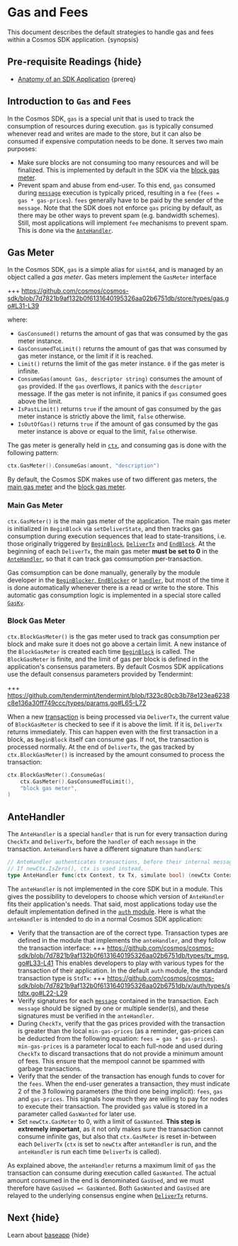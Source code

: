 <!--
order: 4
-->

# Gas and Fees 

This document describes the default strategies to handle gas and fees within a Cosmos SDK application. {synopsis}

## Pre-requisite Readings {hide}

- [Anatomy of an SDK Application](./app-anatomy.md) {prereq}

## Introduction to `Gas` and `Fees`

In the Cosmos SDK, `gas` is a special unit that is used to track the consumption of resources during execution. `gas` is typically consumed whenever read and writes are made to the store, but it can also be consumed if expensive computation needs to be done. It serves two main purposes:

- Make sure blocks are not consuming too many resources and will be finalized. This is implemented by default in the SDK via the [block gas meter](#block-gas-meter).
- Prevent spam and abuse from end-user. To this end, `gas` consumed during [`message`](../building-modules/messages-and-queries.md#messages) execution is typically priced, resulting in a `fee` (`fees = gas * gas-prices`). `fees` generally have to be paid by the sender of the `message`. Note that the SDK does not enforce `gas` pricing by default, as there may be other ways to prevent spam (e.g. bandwidth schemes). Still, most applications will implement `fee` mechanisms to prevent spam. This is done via the [`AnteHandler`](#antehandler).  

## Gas Meter

In the Cosmos SDK, `gas` is a simple alias for `uint64`, and is managed by an object called a *gas meter*. Gas meters implement the `GasMeter` interface

+++ https://github.com/cosmos/cosmos-sdk/blob/7d7821b9af132b0f6131640195326aa02b6751db/store/types/gas.go#L31-L39

where:

- `GasConsumed()` returns the amount of gas that was consumed by the gas meter instance.
- `GasConsumedToLimit()` returns the amount of gas that was consumed by gas meter instance, or the limit if it is reached.
- `Limit()` returns the limit of the gas meter instance. `0` if the gas meter is infinite. 
- `ConsumeGas(amount Gas, descriptor string)` consumes the amount of `gas` provided. If the `gas` overflows, it panics with the `descriptor` message. If the gas meter is not infinite, it panics if `gas` consumed goes above the limit. 
- `IsPastLimit()` returns `true` if the amount of gas consumed by the gas meter instance is strictly above the limit, `false` otherwise. 
- `IsOutOfGas()` returns `true` if the amount of gas consumed by the gas meter instance is above or equal to the limit, `false` otherwise.

The gas meter is generally held in [`ctx`](../core/context.md), and consuming gas is done with the following pattern:

```go
ctx.GasMeter().ConsumeGas(amount, "description")
```

By default, the Cosmos SDK makes use of two different gas meters, the [main gas meter](#main-gas-metter[) and the [block gas meter](#block-gas-meter). 

### Main Gas Meter

`ctx.GasMeter()` is the main gas meter of the application. The main gas meter is initialized in `BeginBlock` via `setDeliverState`, and then tracks gas consumption during execution sequences that lead to state-transitions, i.e. those originally triggered by [`BeginBlock`](../core/baseapp.md#beginblock), [`DeliverTx`](../core/baseapp.md#delivertx) and [`EndBlock`](../core/baseapp.md#endblock). At the beginning of each `DeliverTx`, the main gas meter **must be set to 0** in the [`AnteHandler`](#antehandler), so that it can track gas comsumption per-transaction. 

Gas comsumption can be done manually, generally by the module developer in the [`BeginBlocker`, `EndBlocker`](../building-modules/beginblock-endblock.md) or [`handler`](../building-modules/handler.md), but most of the time it is done automatically whenever there is a read or write to the store. This automatic gas consumption logic is implemented in a special store called [`GasKv`](../core/store.md#gaskv-store). 

### Block Gas Meter

`ctx.BlockGasMeter()` is the gas meter used to track gas consumption per block and make sure it does not go above a certain limit. A new instance of the `BlockGasMeter` is created each time [`BeginBlock`](../core/baseapp.md#beginblock) is called. The `BlockGasMeter` is finite, and the limit of gas per block is defined in the application's consensus parameters. By default Cosmos SDK applications use the default consensus parameters provided by Tendermint:

+++ https://github.com/tendermint/tendermint/blob/f323c80cb3b78e123ea6238c8e136a30ff749ccc/types/params.go#L65-L72 

When a new [transaction](../core/transactions.md) is being processed via `DeliverTx`, the current value of `BlockGasMeter` is checked to see if it is above the limit. If it is, `DeliverTx` returns immediately. This can happen even with the first transaction in a block, as `BeginBlock` itself can consume gas. If not, the transaction is processed normally. At the end of `DeliverTx`, the gas tracked by `ctx.BlockGasMeter()` is increased by the amount consumed to process the transaction:

```go
ctx.BlockGasMeter().ConsumeGas(
	ctx.GasMeter().GasConsumedToLimit(),
	"block gas meter",
)
```

## AnteHandler

The `AnteHandler` is a special `handler` that is run for every transaction during `CheckTx` and `DeliverTx`, before the `handler` of each `message` in the transaction. `AnteHandler`s have a different signature than `handler`s:

```go
// AnteHandler authenticates transactions, before their internal messages are handled.
// If newCtx.IsZero(), ctx is used instead.
type AnteHandler func(ctx Context, tx Tx, simulate bool) (newCtx Context, result Result, abort bool)
```

The `anteHandler` is not implemented in the core SDK but in a module. This gives the possibility to developers to choose which version of `AnteHandler`  fits their application's needs. That said, most applications today use the default implementation defined in the [`auth` module](https://github.com/cosmos/cosmos-sdk/tree/master/x/auth). Here is what the `anteHandler` is intended to do in a normal Cosmos SDK application:

- Verify that the transaction are of the correct type. Transaction types are defined in the module that implements the `anteHandler`, and they follow the transaction interface:
	+++ https://github.com/cosmos/cosmos-sdk/blob/7d7821b9af132b0f6131640195326aa02b6751db/types/tx_msg.go#L33-L41
This enables developers to play with various types for the transaction of their application. In the default `auth` module, the standard transaction type is `StdTx`:
	+++ https://github.com/cosmos/cosmos-sdk/blob/7d7821b9af132b0f6131640195326aa02b6751db/x/auth/types/stdtx.go#L22-L29
- Verify signatures for each [`message`](../building-modules/messages-and-queries.md#messages) contained in the transaction. Each `message` should be signed by one or multiple sender(s), and these signatures must be verified in the `anteHandler`. 
- During `CheckTx`, verify that the gas prices provided with the transaction is greater than the local `min-gas-prices` (as a reminder, gas-prices can be deducted from the following equation: `fees = gas * gas-prices`). `min-gas-prices` is a parameter local to each full-node and used during `CheckTx` to discard transactions that do not provide a minimum amount of fees. This ensure that the mempool cannot be spammed with garbage transactions. 
- Verify that the sender of the transaction has enough funds to cover for the `fees`. When the end-user generates a transaction, they must indicate 2 of the 3 following parameters (the third one being implicit): `fees`, `gas` and `gas-prices`. This signals how much they are willing to pay for nodes to execute their transaction. The provided `gas` value is stored in a parameter called `GasWanted` for later use. 
- Set `newCtx.GasMeter` to 0, with a limit of `GasWanted`. **This step is extremely important**, as it not only makes sure the transaction cannot consume infinite gas, but also that `ctx.GasMeter` is reset in-between each `DeliverTx` (`ctx` is set to `newCtx` after `anteHandler` is run, and the `anteHandler` is run each time `DeliverTx` is called). 

As explained above, the `anteHandler` returns a maximum limit of `gas` the transaction can consume during execution called `GasWanted`. The actual amount consumed in the end is denominated `GasUsed`, and we must therefore have `GasUsed =< GasWanted`. Both `GasWanted` and `GasUsed` are relayed to the underlying consensus engine when [`DeliverTx`](../core/baseapp.md#delivertx) returns. 

## Next {hide}

Learn about [baseapp](../core/baseapp.md) {hide}